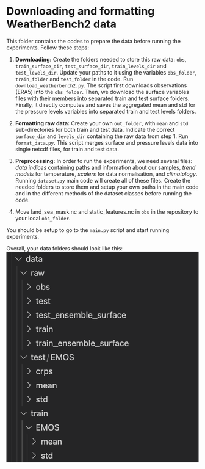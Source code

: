 # Downloading and formatting WeatherBench2 data
This folder contains the codes to prepare the data before running the experiments. Follow these steps: 

1. **Downloading:** Create the folders needed to store this raw data: `obs`, `train_surface_dir`, `test_surface_dir`, `train_levels_dir` and `test_levels_dir`. Update your paths to it using the variables `obs_folder`, `train_folder` and `test_folder` in the code. Run `download_weatherbench2.py`. 
The script first downloads observations (ERA5) into the `obs_folder`. Then, we download the surface variables files with their members into separated train and test surface folders. Finally, it directly computes and saves the aggregated mean and std for the pressure levels variables into separated train and test levels folders.

2. **Formatting raw data:** Create your own `out_folder`, with `mean` and `std` sub-directories for both train and test data. Indicate the correct `surface_dir` and `levels_dir` containing the raw data from step 1. Run `format_data.py`. This script merges surface and pressure levels data into single netcdf files, for train and test data. 

3. **Preprocessing:** In order to run the experiments, we need several files: *data indices* containing paths and information about our samples, *trend models* for temperature, *scalers* for data normalisation, and *climatology*. Running `dataset.py` main code will create all of these files. Create the needed folders to store them and setup your own paths in the main code and in the different methods of the dataset classes before running the code. 

4. Move land_sea_mask.nc and static_features.nc in `obs` in the repository to your local `obs_folder`.

You should be setup to go to the `main.py` script and start running experiments.

Overall, your data folders should look like this:
![alt text](../images/data.png)
